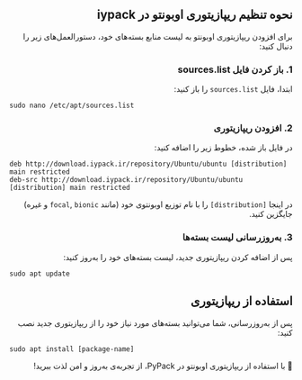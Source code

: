 <div dir="rtl" id="Lypack">

## نحوه تنظیم ریپازیتوری اوبونتو در iypack

برای افزودن ریپازیتوری اوبونتو به لیست منابع بسته‌های خود، دستورالعمل‌های زیر را دنبال کنید:

### 1. باز کردن فایل sources.list

ابتدا، فایل `sources.list` را باز کنید:
</div>

```shell
sudo nano /etc/apt/sources.list
```
<div dir="rtl">

### 2. افزودن ریپازیتوری

در فایل باز شده، خطوط زیر را اضافه کنید:
</div>

```plaintext
deb http://download.iypack.ir/repository/Ubuntu/ubuntu [distribution] main restricted
deb-src http://download.iypack.ir/repository/Ubuntu/ubuntu [distribution] main restricted
```
<div dir="rtl">

در اینجا `[distribution]` را با نام توزیع اوبونتوی خود (مانند `focal`, `bionic` و غیره) جایگزین کنید.

### 3. به‌روزرسانی لیست بسته‌ها

پس از اضافه کردن ریپازیتوری جدید، لیست بسته‌های خود را به‌روز کنید:
</div>

```shell
sudo apt update
```
<div dir="rtl">

## استفاده از ریپازیتوری

پس از به‌روزرسانی، شما می‌توانید بسته‌های مورد نیاز خود را از ریپازیتوری جدید نصب کنید:
</div>

```shell
sudo apt install [package-name]
```
<div dir="rtl">

🌟 با استفاده از ریپازیتوری اوبونتو در PyPack، از تجربه‌ی به‌روز و امن لذت ببرید!